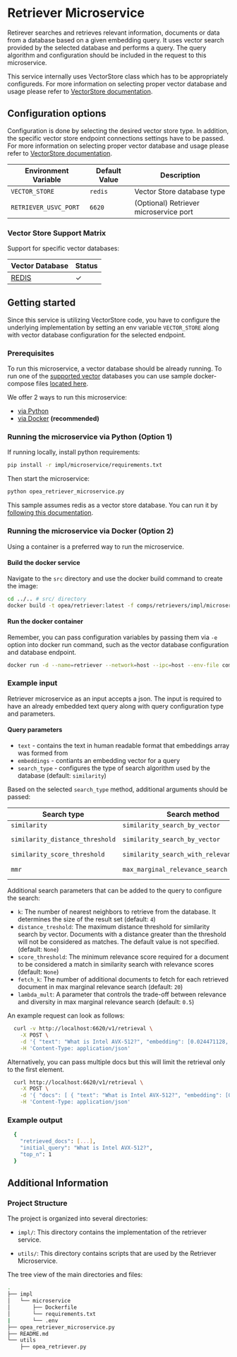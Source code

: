 # Retriever Microservice

Retirever searches and retrieves relevant information, documents or data from a database based on a given embedding query. It uses vector search provided by the selected database and performs a query. The query algorithm and configuration should be included in the request to this microservice.

This service internally uses VectorStore class which has to be appropriately configureds. For more information on selecting proper vector database and usage please refer to [VectorStore documentation](../vectorstores/README.md).

## Configuration options

Configuration is done by selecting the desired vector store type. In addition, the specific vector store endpoint connections settings have to be passed.  For more information on selecting proper vector database and usage please refer to [VectorStore documentation](../vectorstores/README.md).

| Environment Variable    | Default Value     | Description                                                                                      |
|-------------------------|-------------------|--------------------------------------------------------------------------------------------------|
| `VECTOR_STORE`          | `redis`           | Vector Store database type                                                                       |
| `RETRIEVER_USVC_PORT`          | `6620`           | (Optional) Retriever microservice port         |

### Vector Store Support Matrix

Support for specific vector databases:

| Vector Database                             |  Status   |
| --------------------------------------------| --------- |
| [REDIS](../vectorstores/README.md#redis)    | &#x2713;  |

## Getting started

Since this service is utilizing VectorStore code, you have to configure the underlying implementation by setting an env variable `VECTOR_STORE` along with vector database configuration for the selected endpoint.

### Prerequisites

To run this microservice, a vector database should be already running. To run one of the [supported vector](#vector-store-support-matrix) databases you can use sample docker-compose files [located here](../vectorstores/impl/).

We offer 2 ways to run this microservice:
  - [via Python](#running-the-microservice-via-python-option-1)
  - [via Docker](#running-the-microservice-via-docker-option-2) **(recommended)**

### Running the microservice via Python (Option 1)

If running locally, install python requirements:

```bash
pip install -r impl/microservice/requirements.txt
```

Then start the microservice:

```bash
python opea_retriever_microservice.py
```
This sample assumes redis as a vector store database. You can run it by [following this documentation](../vectorstores/README.md#redis).

### Running the microservice via Docker (Option 2)

Using a container is a preferred way to run the microservice.

#### Build the docker service

Navigate to the `src` directory and use the docker build command to create the image:

```bash
cd ../.. # src/ directory
docker build -t opea/retriever:latest -f comps/retrievers/impl/microservice/Dockerfile .
```

#### Run the docker container

Remember, you can pass configuration variables by passing them via `-e` option into docker run command, such as the vector database configuration and database endpoint.

```bash
docker run -d --name=retriever --network=host --ipc=host --env-file comps/retrievers/impl/microservice/.env opea/retriever:latest
```

### Example input

Retriever microservice as an input accepts a json. The input is required to have an already embedded text query along with query configuration type and parameters.

#### Query parameters

- `text` - contains the text in human readable format that embeddings array was formed from
- `embeddings` - contiants an embedding vector for a query
- `search_type` - configures the type of search algorithm used by the database (default: `similarity`)

Based on the selected `search_type` method, additional arguments should be passed:

| Search type                      | Search method                             | Arguments                     |
| -------------------------------- | ----------------------------------------- | ----------------------------- |
| `similarity`                     | `similarity_search_by_vector`             | `k`                           |
| `similarity_distance_threshold`  | `similarity_search_by_vector`             | `k`, `distance_threshold`     |
| `similarity_score_threshold`     | `similarity_search_with_relevance_scores` | `k`, `score_threshold`        |
| `mmr`                            | `max_marginal_relevance_search`           | `k`, `fetch_k`, `lambda_mult` |

Additional search parameters that can be added to the query to configure the search:
- `k`: The number of nearest neighbors to retrieve from the database. It determines the size of the result set (default: `4`)
- `distance_treshold`: The maximum distance threshold for similarity search by vector. Documents with a distance greater than the threshold will not be considered as matches. The default value is not specified. (default: `None`)
- `score_threshold`: The minimum relevance score required for a document to be considered a match in similarity search with relevance scores (default: `None`)
- `fetch_k`: The number of additional documents to fetch for each retrieved document in max marginal relevance search (default: `20`)
- `lambda_mult`: A parameter that controls the trade-off between relevance and diversity in max marginal relevance search (default: `0.5`)

An example request can look as follows:

```bash
  curl -v http://localhost:6620/v1/retrieval \
    -X POST \
    -d '{ "text": "What is Intel AVX-512?", "embedding": [0.024471128, 0.047724035, -0.02704641, 0.0013827643], "search_type": "similarity" }' \
    -H 'Content-Type: application/json'
```

Alternatively, you can pass multiple docs but this will limit the retrieval only to the first element.

```bash
  curl http://localhost:6620/v1/retrieval \
    -X POST \
    -d '{ "docs": [ { "text": "What is Intel AVX-512?", "embedding": [0.024471128, 0.047724035, -0.02704641, 0.0013827643], "search_type": "similarity" } ] }' \
    -H 'Content-Type: application/json'
```

### Example output

```bash
  {
    "retrieved_docs": [...],
    "initial_query": "What is Intel AVX-512?",
    "top_n": 1
  }
```

## Additional Information
### Project Structure

The project is organized into several directories:

- `impl/`: This directory contains the implementation of the retriever service.

- `utils/`: This directory contains scripts that are used by the Retriever Microservice.

The tree view of the main directories and files:

```bash
.
├── impl
│   └── microservice
│       ├── Dockerfile
│       └── requirements.txt
|       └── .env
├── opea_retriever_microservice.py
├── README.md
└── utils
    ├── opea_retriever.py

```

